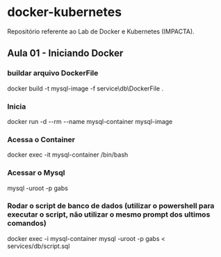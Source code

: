 # docker-kubernetes
Repositório referente ao Lab de Docker e Kubernetes (IMPACTA).




## Aula 01 - Iniciando Docker

### buildar arquivo DockerFile
docker build -t mysql-image -f service\db\DockerFile .

### Inicia
docker run -d --rm --name mysql-container mysql-image


### Acessa o Container
docker exec -it mysql-container /bin/bash

###  Acessar o Mysql
mysql -uroot -p gabs

### Rodar o script de banco de dados (utilizar o powershell para executar o script, não utilizar o mesmo prompt dos ultimos comandos)
docker exec -i mysql-container mysql -uroot -p gabs < services/db/script.sql



##
